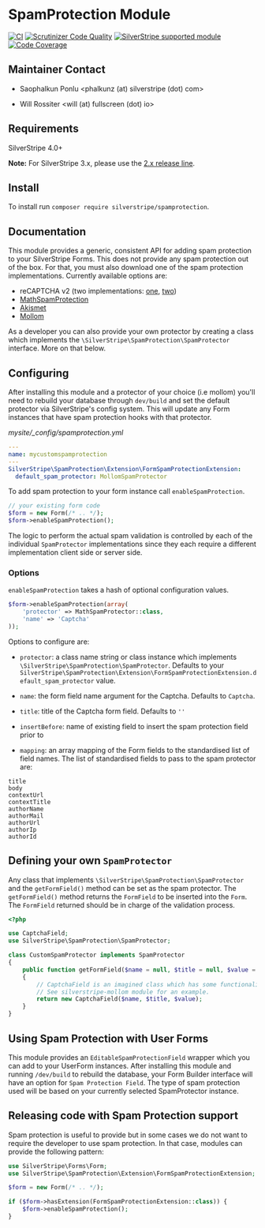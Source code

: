 # SpamProtection Module

[![CI](https://github.com/silverstripe/silverstripe-spamprotection/actions/workflows/ci.yml/badge.svg)](https://github.com/silverstripe/silverstripe-spamprotection/actions/workflows/ci.yml)
[![Scrutinizer Code Quality](https://scrutinizer-ci.com/g/silverstripe/silverstripe-spamprotection/badges/quality-score.png?b=master)](https://scrutinizer-ci.com/g/silverstripe/silverstripe-spamprotection/?branch=master)
[![SilverStripe supported module](https://img.shields.io/badge/silverstripe-supported-0071C4.svg)](https://www.silverstripe.org/software/addons/silverstripe-commercially-supported-module-list/)
[![Code Coverage](https://codecov.io/gh/silverstripe/silverstripe-spamprotection/branch/master/graph/badge.svg)](https://codecov.io/gh/silverstripe/silverstripe-spamprotection)

## Maintainer Contact

 * Saophalkun Ponlu
   <phalkunz (at) silverstripe (dot) com>

 * Will Rossiter
   <will (at) fullscreen (dot) io>

## Requirements

SilverStripe 4.0+

**Note:** For SilverStripe 3.x, please use the [2.x release line](https://github.com/silverstripe/silverstripe-spamprotection/tree/2.0).

## Install

To install run `composer require silverstripe/spamprotection`.

## Documentation

This module provides a generic, consistent API for adding spam protection to
your SilverStripe Forms. This does not provide any spam protection out of the
box. For that, you must also download one of the spam protection
implementations. Currently available options are:

* reCAPTCHA v2 (two implementations: [one](https://github.com/chillu/silverstripe-recaptcha), [two](https://github.com/UndefinedOffset/silverstripe-nocaptcha))
* [MathSpamProtection](https://github.com/silverstripe/silverstripe-mathspamprotection)
* [Akismet](https://github.com/silverstripe/silverstripe-akismet)
* [Mollom](https://github.com/silverstripe-archive/silverstripe-mollom)

As a developer you can also provide your own protector by creating a class which
implements the `\SilverStripe\SpamProtection\SpamProtector` interface. More on that below.

## Configuring

After installing this module and a protector of your choice (i.e mollom) you'll
need to rebuild your database through `dev/build` and set the default protector
via SilverStripe's config system. This will update any Form instances that have
spam protection hooks with that protector.

*mysite/_config/spamprotection.yml*

```yaml
---
name: mycustomspamprotection
---
SilverStripe\SpamProtection\Extension\FormSpamProtectionExtension:
  default_spam_protector: MollomSpamProtector
```

To add spam protection to your form instance call `enableSpamProtection`.

```php
// your existing form code
$form = new Form(/* .. */);
$form->enableSpamProtection();
```

The logic to perform the actual spam validation is controlled by each of the
individual `SpamProtector` implementations since they each require a different
implementation client side or server side.

### Options

`enableSpamProtection` takes a hash of optional configuration values.

```php
$form->enableSpamProtection(array(
    'protector' => MathSpamProtector::class,
    'name' => 'Captcha'
));
```

Options to configure are:

* `protector`: a class name string or class instance which implements
`\SilverStripe\SpamProtection\SpamProtector`. Defaults to your
`SilverStripe\SpamProtection\Extension\FormSpamProtectionExtension.default_spam_protector` value.

* `name`: the form field name argument for the Captcha. Defaults to `Captcha`.
* `title`: title of the Captcha form field. Defaults to `''`
* `insertBefore`: name of existing field to insert the spam protection field prior to
* `mapping`: an array mapping of the Form fields to the standardised list of
field names. The list of standardised fields to pass to the spam protector are:

```
title
body
contextUrl
contextTitle
authorName
authorMail
authorUrl
authorIp
authorId
```

## Defining your own `SpamProtector`

Any class that implements `\SilverStripe\SpamProtection\SpamProtector` and the `getFormField()` method can
be set as the spam protector. The `getFormField()` method returns the
`FormField` to be inserted into the `Form`. The `FormField` returned should be
in charge of the validation process.

```php
<?php

use CaptchaField;
use SilverStripe\SpamProtection\SpamProtector;

class CustomSpamProtector implements SpamProtector
{
    public function getFormField($name = null, $title = null, $value = null)
    {
        // CaptchaField is an imagined class which has some functionality.
        // See silverstripe-mollom module for an example.
        return new CaptchaField($name, $title, $value);
	}
}
```

## Using Spam Protection with User Forms

This module provides an `EditableSpamProtectionField` wrapper which you can add
to your UserForm instances. After installing this module and running `/dev/build`
to rebuild the database, your Form Builder interface will have an option for
`Spam Protection Field`. The type of spam protection used will be based on your
currently selected SpamProtector instance.

## Releasing code with Spam Protection support

Spam protection is useful to provide but in some cases we do not want to require
the developer to use spam protection. In that case, modules can provide the
following pattern:

```php
use SilverStripe\Forms\Form;
use SilverStripe\SpamProtection\Extension\FormSpamProtectionExtension;

$form = new Form(/* .. */);

if ($form->hasExtension(FormSpamProtectionExtension::class)) {
    $form->enableSpamProtection();
}
```
